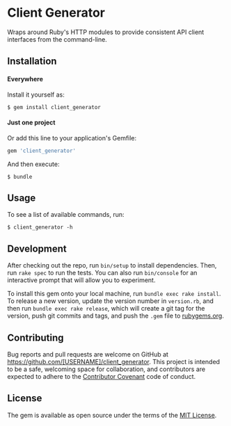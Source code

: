 # Client Generator

Wraps around Ruby's HTTP modules to provide consistent API client interfaces from the command-line.

## Installation

#### Everywhere

Install it yourself as:

    $ gem install client_generator

#### Just one project

Or add this line to your application's Gemfile:

```ruby
gem 'client_generator'
```

And then execute:

    $ bundle

## Usage

To see a list of available commands, run:

    $ client_generator -h

## Development

After checking out the repo, run `bin/setup` to install dependencies. Then, run `rake spec` to run the tests. You can also run `bin/console` for an interactive prompt that will allow you to experiment.

To install this gem onto your local machine, run `bundle exec rake install`. To release a new version, update the version number in `version.rb`, and then run `bundle exec rake release`, which will create a git tag for the version, push git commits and tags, and push the `.gem` file to [rubygems.org](https://rubygems.org).

## Contributing

Bug reports and pull requests are welcome on GitHub at https://github.com/[USERNAME]/client_generator. This project is intended to be a safe, welcoming space for collaboration, and contributors are expected to adhere to the [Contributor Covenant](contributor-covenant.org) code of conduct.


## License

The gem is available as open source under the terms of the [MIT License](http://opensource.org/licenses/MIT).

